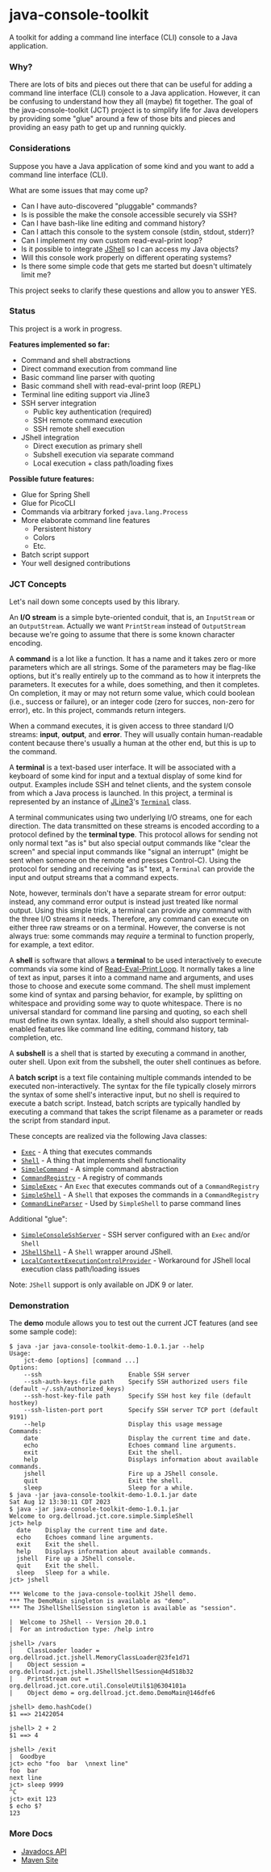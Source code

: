 # java-console-toolkit
A toolkit for adding a command line interface (CLI) console to a Java application.

### Why?

There are lots of bits and pieces out there that can be useful for adding a command line interface (CLI) console to a Java application. However, it can be confusing to understand how they all (maybe) fit together. The goal of the java-console-toolkit (JCT) project is to simplify life for Java developers by providing some "glue" around a few of those bits and pieces and providing an easy path to get up and running quickly.

### Considerations

Suppose you have a Java application of some kind and you want to add a command line interface (CLI).

What are some issues that may come up?

* Can I have auto-discovered "pluggable" commands?
* Is is possible the make the console accessible securely via SSH?
* Can I have bash-like line editing and command history?
* Can I attach this console to the system console (stdin, stdout, stderr)?
* Can I implement my own custom read-eval-print loop?
* Is it possible to integrate [JShell](https://en.wikipedia.org/wiki/JShell) so I can access my Java objects?
* Will this console work properly on different operating systems?
* Is there some simple code that gets me started but doesn't ultimately limit me?

This project seeks to clarify these questions and allow you to answer YES.

### Status

This project is a work in progress.

**Features implemented so far:**
* Command and shell abstractions
* Direct command execution from command line
* Basic command line parser with quoting
* Basic command shell with read-eval-print loop (REPL)
* Terminal line editing support via Jline3
* SSH server integration
  * Public key authentication (required)
  * SSH remote command execution
  * SSH remote shell execution
* JShell integration
  * Direct execution as primary shell
  * Subshell execution via separate command
  * Local execution + class path/loading fixes

**Possible future features:**
* Glue for Spring Shell
* Glue for PicoCLI
* Commands via arbitrary forked `java.lang.Process`
* More elaborate command line features
  * Persistent history
  * Colors
  * Etc.
* Batch script support
* Your well designed contributions

### JCT Concepts

Let's nail down some concepts used by this library.

An **I/O stream** is a simple byte-oriented conduit, that is, an `InputStream` or an `OutputStream`. Actually we want `PrintStream` instead of `OutputStream` because we're going to assume that there is some known character encoding.

A **command** is a lot like a function. It has a name and it takes zero or more parameters which are all strings. Some of the parameters may be flag-like options, but it's really entirely up to the command as to how it interprets the parameters. It executes for a while, does something, and then it completes. On completion, it may or may not return some value, which could boolean (i.e., success or failure), or an integer code (zero for succes, non-zero for error), etc. In this project, commands return integers.

When a command executes, it is given access to three standard I/O streams: **input**, **output**, and **error**. They will usually contain human-readable content because there's usually a human at the other end, but this is up to the command.

A **terminal** is a text-based user interface. It will be associated with a keyboard of some kind for input and a textual display of some kind for output. Examples include SSH and telnet clients, and the system console from which a Java process is launched. In this project, a terminal is represented by an instance of [JLine3](https://github.com/jline/jline3)'s [`Terminal`](https://www.javadoc.io/doc/org.jline/jline/latest/org/jline/terminal/Terminal.html) class.

A terminal communicates using two underlying I/O streams, one for each direction. The data transmitted on these streams is encoded according to a protocol defined by the **terminal type**. This protocol allows for sending not only normal text "as is" but also special output commands like "clear the screen" and special input commands like "signal an interrupt" (might be sent when someone on the remote end presses Control-C). Using the protocol for sending and receiving "as is" text, a `Terminal` can provide the input and output streams that a command expects.

Note, however, terminals don't have a separate stream for error output: instead, any command error output is instead just treated like normal output. Using this simple trick, a terminal can provide any command with the three I/O streams it needs. Therefore, any command can execute on either three raw streams or on a terminal. However, the converse is not always true: some commands may _require_ a terminal to function properly, for example, a text editor.

A **shell** is software that allows a **terminal** to be used interactively to execute commands via some kind of [Read-Eval-Print Loop](https://en.wikipedia.org/wiki/Read%E2%80%93eval%E2%80%93print_loop). It normally takes a line of text as input, parses it into a command name and arguments, and uses those to choose and execute some command. The shell must implement some kind of syntax and parsing behavior, for example, by splitting on whitespace and providing some way to quote whitespace. There is no universal standard for command line parsing and quoting, so each shell must define its own syntax. Ideally, a shell should also support terminal-enabled features like command line editing, command history, tab completion, etc.

A **subshell** is a shell that is started by executing a command in another, outer shell. Upon exit from the subshell, the outer shell continues as before.

A **batch script** is a text file containing multiple commands intended to be executed non-interactively. The syntax for the file typically closely mirrors the syntax of some shell's interactive input, but no shell is required to execute a batch script. Instead, batch scripts are typically handled by executing a command that takes the script filename as a parameter or reads the script from standard input.

These concepts are realized via the following Java classes:

* [`Exec`](https://archiecobbs.github.io/java-console-toolkit/site/apidocs/org/dellroad/jct/core/Exec.html) - A thing that executes commands
* [`Shell`](https://archiecobbs.github.io/java-console-toolkit/site/apidocs/org/dellroad/jct/core/Shell.html) - A thing that implements shell functionality
* [`SimpleCommand`](https://archiecobbs.github.io/java-console-toolkit/site/apidocs/org/dellroad/jct/core/simple/SimpleCommand.html) - A simple command abstraction
* [`CommandRegistry`](https://archiecobbs.github.io/java-console-toolkit/site/apidocs/org/dellroad/jct/core/simple/CommandRegistry.html) - A registry of commands
* [`SimpleExec`](https://archiecobbs.github.io/java-console-toolkit/site/apidocs/org/dellroad/jct/core/simple/SimpleExec.html) - An `Exec` that executes commands out of a `CommandRegistry`
* [`SimpleShell`](https://archiecobbs.github.io/java-console-toolkit/site/apidocs/org/dellroad/jct/core/simple/SimpleShell.html) - A `Shell` that exposes the commands in a `CommandRegistry`
* [`CommandLineParser`](https://archiecobbs.github.io/java-console-toolkit/site/apidocs/org/dellroad/jct/core/simple/CommandLineParser.html) - Used by `SimpleShell` to parse command lines

Additional "glue":

* [`SimpleConsoleSshServer`](https://archiecobbs.github.io/java-console-toolkit/site/apidocs/org/dellroad/jct/ssh/simple/SimpleConsoleSshServer.html) - SSH server configured with an `Exec` and/or `Shell`
* [`JShellShell`](https://archiecobbs.github.io/java-console-toolkit/site/apidocs/org/dellroad/jct/jshell/JShellShell.html) - A `Shell` wrapper around JShell.
* [`LocalContextExecutionControlProvider`](https://archiecobbs.github.io/java-console-toolkit/site/apidocs/org/dellroad/jct/jshell/LocalContextExecutionControlProvider.html) - Workaround for JShell local execution class path/loading issues

Note: `JShell` support is only available on JDK 9 or later.

### Demonstration

The **demo** module allows you to test out the current JCT features (and see some sample code):

```
$ java -jar java-console-toolkit-demo-1.0.1.jar --help
Usage:
    jct-demo [options] [command ...]
Options:
    --ssh                        Enable SSH server
    --ssh-auth-keys-file path    Specify SSH authorized users file (default ~/.ssh/authorized_keys)
    --ssh-host-key-file path     Specify SSH host key file (default hostkey)
    --ssh-listen-port port       Specify SSH server TCP port (default 9191)
    --help                       Display this usage message
Commands:
    date                         Display the current time and date.
    echo                         Echoes command line arguments.
    exit                         Exit the shell.
    help                         Displays information about available commands.
    jshell                       Fire up a JShell console.
    quit                         Exit the shell.
    sleep                        Sleep for a while.
$ java -jar java-console-toolkit-demo-1.0.1.jar date
Sat Aug 12 13:30:11 CDT 2023
$ java -jar java-console-toolkit-demo-1.0.1.jar
Welcome to org.dellroad.jct.core.simple.SimpleShell
jct> help
  date    Display the current time and date.
  echo    Echoes command line arguments.
  exit    Exit the shell.
  help    Displays information about available commands.
  jshell  Fire up a JShell console.
  quit    Exit the shell.
  sleep   Sleep for a while.
jct> jshell

*** Welcome to the java-console-toolkit JShell demo.
*** The DemoMain singleton is available as "demo".
*** The JShellShellSession singleton is available as "session".

|  Welcome to JShell -- Version 20.0.1
|  For an introduction type: /help intro

jshell> /vars
|    ClassLoader loader = org.dellroad.jct.jshell.MemoryClassLoader@23fe1d71
|    Object session = org.dellroad.jct.jshell.JShellShellSession@4d518b32
|    PrintStream out = org.dellroad.jct.core.util.ConsoleUtil$1@6304101a
|    Object demo = org.dellroad.jct.demo.DemoMain@146dfe6

jshell> demo.hashCode()
$1 ==> 21422054

jshell> 2 + 2
$1 ==> 4

jshell> /exit
|  Goodbye
jct> echo "foo  bar  \nnext line"
foo  bar
next line
jct> sleep 9999
^C
jct> exit 123
$ echo $?
123
```

### More Docs

* [Javadocs API](https://archiecobbs.github.io/java-console-toolkit/site/apidocs/index.html)
* [Maven Site](https://archiecobbs.github.io/java-console-toolkit/site/index.html)
